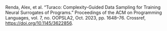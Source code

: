Renda, Alex, et al. “Turaco: Complexity-Guided Data Sampling for Training Neural Surrogates of Programs.” Proceedings of the ACM on Programming Languages, vol. 7, no. OOPSLA2, Oct. 2023, pp. 1648–76. Crossref, <a href='https://doi.org/10.1145/3622856' target='_blank'>https://doi.org/10.1145/3622856</a>.
